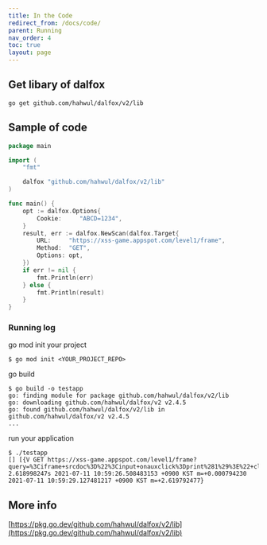```yaml
---
title: In the Code
redirect_from: /docs/code/
parent: Running
nav_order: 4
toc: true
layout: page
---
```


## Get libary of dalfox
```
go get github.com/hahwul/dalfox/v2/lib
```

## Sample of code
```go
package main 

import (
	"fmt"

	dalfox "github.com/hahwul/dalfox/v2/lib"
)

func main() {
	opt := dalfox.Options{
		Cookie:     "ABCD=1234",
	}
	result, err := dalfox.NewScan(dalfox.Target{
		URL:     "https://xss-game.appspot.com/level1/frame",
		Method:  "GET",
		Options: opt,
	})
	if err != nil {
		fmt.Println(err)
	} else {
		fmt.Println(result)
	}
}
```

### Running log
go mod init your project
```
$ go mod init <YOUR_PROJECT_REPO>
```

go build 
```
$ go build -o testapp
go: finding module for package github.com/hahwul/dalfox/v2/lib
go: downloading github.com/hahwul/dalfox/v2 v2.4.5
go: found github.com/hahwul/dalfox/v2/lib in github.com/hahwul/dalfox/v2 v2.4.5
...
```

run your application
```
$ ./testapp
[] [{V GET https://xss-game.appspot.com/level1/frame?query=%3Ciframe+srcdoc%3D%22%3Cinput+onauxclick%3Dprint%281%29%3E%22+class%3Ddalfox%3E%3C%2Fiframe%3E}] 2.618998247s 2021-07-11 10:59:26.508483153 +0900 KST m=+0.000794230 2021-07-11 10:59:29.127481217 +0900 KST m=+2.619792477}
```

## More info
[https://pkg.go.dev/github.com/hahwul/dalfox/v2/lib](https://pkg.go.dev/github.com/hahwul/dalfox/v2/lib)

